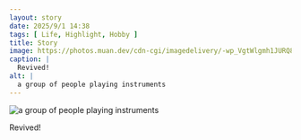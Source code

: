 ```yaml
---
layout: story
date: 2025/9/1 14:38
tags: [ Life, Highlight, Hobby ]
title: Story
image: https://photos.muan.dev/cdn-cgi/imagedelivery/-wp_VgtWlgmh1JURQ8t1mg/3ba7ec6e-7bf2-4197-9147-4e0c7da4b000/public
caption: |
  Revived!
alt: |
  a group of people playing instruments
---
```



![a group of people playing instruments](https://photos.muan.dev/cdn-cgi/imagedelivery/-wp_VgtWlgmh1JURQ8t1mg/3ba7ec6e-7bf2-4197-9147-4e0c7da4b000/public)

Revived!
